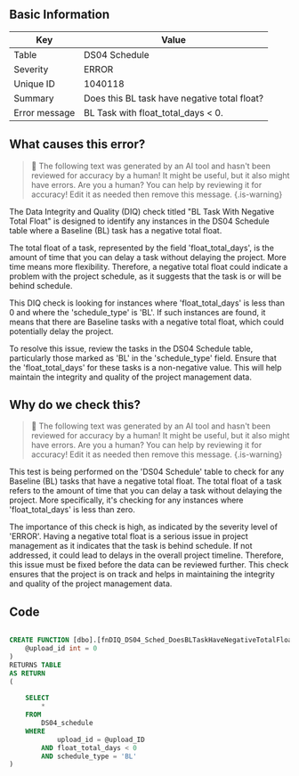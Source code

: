 ## Basic Information
| Key         | Value          |
|-------------|----------------|
| Table       | DS04 Schedule |
| Severity    | ERROR |
| Unique ID   | 1040118   |
| Summary     | Does this BL task have negative total float? |
| Error message | BL Task with float_total_days < 0. |

## What causes this error?

> :robot: The following text was generated by an AI tool and hasn't been reviewed for accuracy by a human! It might be useful, but it also might have errors. Are you a human? You can help by reviewing it for accuracy! Edit it as needed then remove this message.
{.is-warning}

The Data Integrity and Quality (DIQ) check titled "BL Task With Negative Total Float" is designed to identify any instances in the DS04 Schedule table where a Baseline (BL) task has a negative total float. 

The total float of a task, represented by the field 'float_total_days', is the amount of time that you can delay a task without delaying the project. More time means more flexibility. Therefore, a negative total float could indicate a problem with the project schedule, as it suggests that the task is or will be behind schedule.

This DIQ check is looking for instances where 'float_total_days' is less than 0 and where the 'schedule_type' is 'BL'. If such instances are found, it means that there are Baseline tasks with a negative total float, which could potentially delay the project. 

To resolve this issue, review the tasks in the DS04 Schedule table, particularly those marked as 'BL' in the 'schedule_type' field. Ensure that the 'float_total_days' for these tasks is a non-negative value. This will help maintain the integrity and quality of the project management data.
## Why do we check this?

> :robot: The following text was generated by an AI tool and hasn't been reviewed for accuracy by a human! It might be useful, but it also might have errors. Are you a human? You can help by reviewing it for accuracy! Edit it as needed then remove this message.
{.is-warning}

This test is being performed on the 'DS04 Schedule' table to check for any Baseline (BL) tasks that have a negative total float. The total float of a task refers to the amount of time that you can delay a task without delaying the project. More specifically, it's checking for any instances where 'float_total_days' is less than zero. 

The importance of this check is high, as indicated by the severity level of 'ERROR'. Having a negative total float is a serious issue in project management as it indicates that the task is behind schedule. If not addressed, it could lead to delays in the overall project timeline. Therefore, this issue must be fixed before the data can be reviewed further. This check ensures that the project is on track and helps in maintaining the integrity and quality of the project management data.
## Code

```sql

CREATE FUNCTION [dbo].[fnDIQ_DS04_Sched_DoesBLTaskHaveNegativeTotalFloat] (
	@upload_id int = 0
)
RETURNS TABLE
AS RETURN
(
	
	SELECT
		*
	FROM
		DS04_schedule
	WHERE
			upload_id = @upload_ID
		AND float_total_days < 0 
		AND schedule_type = 'BL'
)
```
